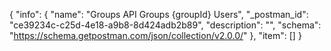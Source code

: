 {
  "info": {
    "name": "Groups API Groups {groupId} Users",
    "_postman_id": "ce39234c-c25d-4e18-a9b8-8d424adb2b89",
    "description": "",
    "schema": "https://schema.getpostman.com/json/collection/v2.0.0/"
  },
  "item": []
}
